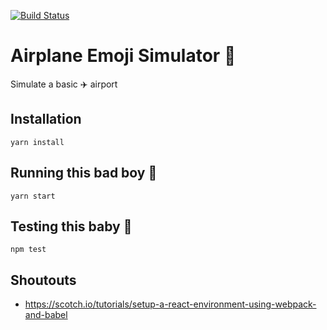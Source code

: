 [![Build Status](https://travis-ci.org/nathanemyers/airplane-emoji-simulator.svg?branch=master)](https://travis-ci.org/nathanemyers/airplane-emoji-simulator)

# Airplane Emoji Simulator 💯

Simulate a basic ✈️ airport

## Installation
`yarn install`

## Running this bad boy 🛫
`yarn start`

## Testing this baby 🛬
`npm test`

## Shoutouts
 - https://scotch.io/tutorials/setup-a-react-environment-using-webpack-and-babel
